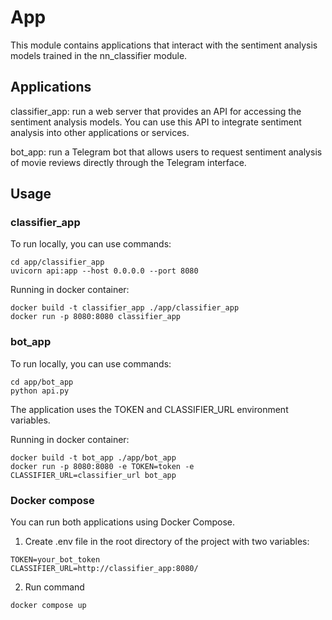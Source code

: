 # App

This module contains applications that interact with the sentiment analysis models trained in the nn_classifier module.

## Applications

classifier_app: run a web server that provides an API for accessing the sentiment analysis models. You can use this API to integrate sentiment analysis into other applications or services.

bot_app: run a Telegram bot that allows users to request sentiment analysis of movie reviews directly through the Telegram interface.

## Usage

### classifier_app

To run locally, you can use commands:
```
cd app/classifier_app
uvicorn api:app --host 0.0.0.0 --port 8080
```
Running in docker container:
```
docker build -t classifier_app ./app/classifier_app
docker run -p 8080:8080 classifier_app
```
### bot_app

To run locally, you can use commands:
```
cd app/bot_app
python api.py
```
The application uses the TOKEN and CLASSIFIER_URL environment variables.

Running in docker container:
```
docker build -t bot_app ./app/bot_app
docker run -p 8080:8080 -e TOKEN=token -e CLASSIFIER_URL=classifier_url bot_app
```

### Docker compose

You can run both applications using Docker Compose.

1. Create .env file in the root directory of the project with two variables:
```
TOKEN=your_bot_token
CLASSIFIER_URL=http://classifier_app:8080/
```
2. Run command
```
docker compose up
```
